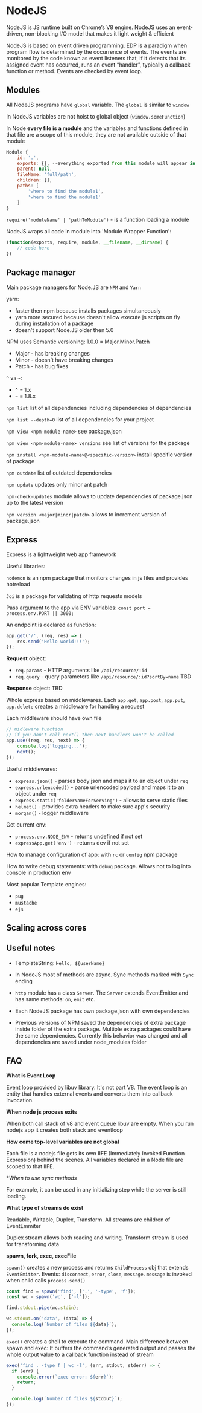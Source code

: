 # NodeJS

NodeJS is JS runtime built on Chrome’s V8 engine. NodeJS uses an event-driven, non-blocking I/O model that makes it light weight & efficient

NodeJS is based on event driven programming. EDP is a paradigm when program flow is determined by the occurrence of events. The events are monitored by the code known as event listeners that, if it detects that its assigned event has occurred, runs an event “handler”, typically a callback function or method. Events are checked by event loop.

## Modules

All NodeJS programs have `global` variable. The `global` is similar to `window`

In NodeJS variables are not hoist to global object (`window.someFunction`)

In Node **every file is a module** and the variables and functions defined in that file are a scope of this module, they are not available outside of that module

```js
Module {
    id: '.',
    exports: {}, --everything exported from this module will appear in this property
    parent: null,
    fileName: 'full/path',
    children: [],
    paths: [
        'where to find the module1',
        'where to find the module1'
    ]
}
```

`require('moduleName' | 'pathToModule')` - is a function loading a module

NodeJS wraps all code in module into 'Module Wrapper Function':

```js
(function(exports, require, module, __filename, __dirname) {
    // code here
})
```

## Package manager

Main package managers for Node.JS are `NPM` and `Yarn`

yarn:
- faster then npm because installs packages simultaneously
- yarn more secured because doesn't allow execute js scripts on fly during installation of a package
- doesn't support Node.JS older then 5.0 

NPM uses Semantic versioning: 1.0.0 = Major.Minor.Patch

- Major - has breaking changes
- Minor - doesn't have breaking changes
- Patch - has bug fixes

`^` vs `~`: 
- `^` = 1.x
- `~` = 1.8.x

`npm list` list of all dependencies including dependencies of dependencies

`npm list --depth=0` list of all dependencies for your project

`npm view <npm-module-name>` see package.json

`npm view <npm-module-name> versions` see list of versions for the package

`npm install <npm-module-name>@<specific-version>` install specific version of package

`npm outdate` list of outdated dependencies

`npm update` updates only minor ant patch

`npm-check-updates` module allows to update dependencies of package.json up to the latest version

`npm version <major|minor|patch>` allows to increment version of package.json

## Express

Express is a lightweight web app framework

Useful libraries: 

`nodemon` is an npm package that monitors changes in js files and provides hotreload

`Joi` is a package for validating of http requests models

Pass argument to the app via ENV variables: `const port = process.env.PORT || 3000;`

An endpoint is declared as function:

```js
app.get('/', (req, res) => {
	res.send('Hello world!!!');
});
```

**Request** object:
- `req.params` - HTTP arguments like `/api/resource/:id` 
- `req.query` - query parameters like `/api/resource/:id?sortBy=name` 
TBD

**Response** object:
TBD

Whole express based on middlewares. Each `app.get`, `app.post`, `app.put`, `app.delete` creates a middleware for handling a request

Each middleware should have own file

```js
// midleware function
// if you don't call next() then next handlers won't be called
app.use((req, res, next) => {
    console.log('logging...');
    next(); 
});
```

Useful middlewares:

- `express.json()` - parses body json and maps it to an object under `req`
- `express.urlencoded()` - parse urlencoded payload and maps it to an object under `req`
- `express.static('folderNameForServing')` - allows to serve static files
- `helmet()` - provides extra headers to make sure app's security
- `morgan()` - logger middleware

Get current env:
- `process.env.NODE_ENV` - returns undefined if not set
- `expressApp.get('env')` - returns dev if not set

How to manage configuration of app: with `rc` or `config` npm package

How to write debug statements: with `debug` package. Allows not to log into console in production env

Most popular Template engines:
- `pug`
- `mustache`
- `ejs`

## Scaling across cores



## Useful notes

- TemplateString: ``Hello, ${userName}``

- In NodeJS most of methods are async. Sync methods marked with `Sync` ending

- `http` module has a class `Server`. The `Server` extends EventEmitter and has same methods: `on`, `emit` etc.

- Each NodeJS package has own package.json with own dependencies

- Previous versions of NPM saved the dependencies of extra package inside folder of the extra package. Multiple extra packages could have the same dependencies. Currently this behavior was changed and all dependencies are saved under node_modules folder

## FAQ

**What is Event Loop**

Event loop provided by libuv library. It's not part V8. The event loop is an entity that handles external events and converts them into callback invocation.

**When node js process exits**

When both call stack of v8 and event queue libuv are empty. When you run nodejs app it creates both stack and eventloop

**How come top-level variables are not global**

Each file is a nodejs file gets its own IIFE (Immediately Invoked Function Expression) behind the scenes. All variables declared in a Node file are scoped to that IIFE.

**When to use *sync methods**

For example, it can be used in any initializing step while the server is still loading.

**What type of streams do exist**

Readable, Writable, Duplex, Transform. All streams are children of EventEmmiter

Duplex stream allows both reading and writing. Transform stream is used for transforming data

**spawn, fork, exec, execFile**

`spawn()` creates a new process and returns `ChildProcess` obj that extends `EventEmitter`. Events: `disconnect`, `error`, `close`, `message`. `message` is invoked when child calls `process.send()`

```js
const find = spawn('find', ['.', '-type', 'f']);
const wc = spawn('wc', ['-l']);

find.stdout.pipe(wc.stdin);

wc.stdout.on('data', (data) => {
  console.log(`Number of files ${data}`);
});
```

`exec()` creates a shell to execute the command. Main difference between spawn and exec: It buffers the command’s generated output and passes the whole output value to a callback function instead of stream

```js
exec('find . -type f | wc -l', (err, stdout, stderr) => {
  if (err) {
    console.error(`exec error: ${err}`);
    return;
  }

  console.log(`Number of files ${stdout}`);
});
```
